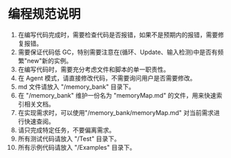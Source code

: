 # 编程规范说明

1. 在编写代码完成时，需要检查代码是否报错，如果不是预期内的报错，需要修复报错。
2. 需要保证代码低 GC，特别需要注意在(循环、Update、输入检测)中是否有频繁"new"新的实例。
3. 在编写代码时，需要充分考虑文件和脚本的单一职责性。
4. 在 Agent 模式，请直接修改代码，不需要询问用户是否需要修改。
5. md 文件请放入 "/memory_bank" 目录下。
6. 在 "/memory_bank" 维护一份名为 "memoryMap.md" 的文件，用来快速索引相关文档。
7. 在实现需求时，可以使用"/memory_bank/memoryMap.md" 对当前需求进行快速查阅。
8. 请只完成特定任务，不要偏离需求。
9. 所有测试代码请放入 "/Test" 目录下。
10. 所有示例代码请放入 "/Examples" 目录下。
